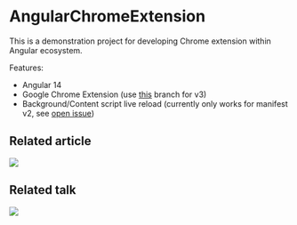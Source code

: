 # AngularChromeExtension

This is a demonstration project for developing Chrome extension within Angular ecosystem. 

Features: 
 - Angular 14
 - Google Chrome Extension (use [this](https://github.com/just-jeb/triloginator/tree/manifest-v3) branch for v3)
 - Background/Content script live reload (currently only works for manifest v2, see [open issue](https://github.com/SimplifyJobs/webpack-ext-reloader/issues/28))

## Related article
[![](https://miro.medium.com/max/1920/1*yPzpouKBY1mORRbnnUSviA.png)](https://www.justjeb.com/post/chrome-extension-with-angular-from-zero-to-a-little-hero)

## Related talk
[![](http://img.youtube.com/vi/T1gLcRa2Fm0/0.jpg)](http://www.youtube.com/watch?v=T1gLcRa2Fm0)
